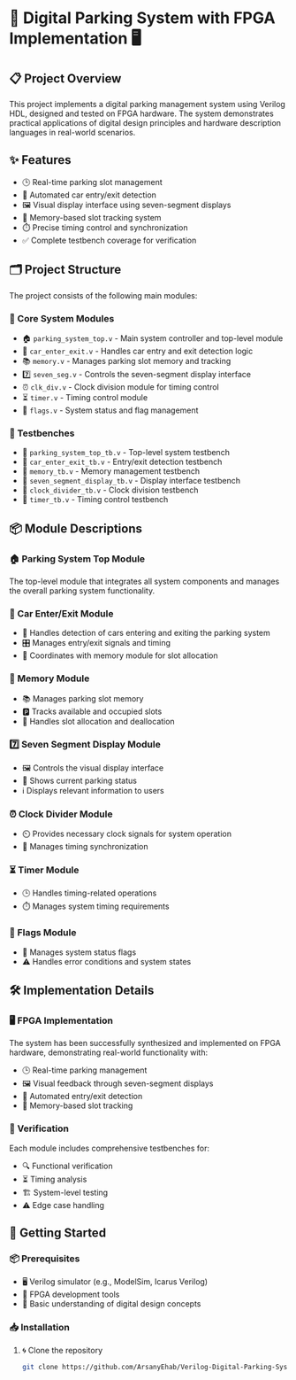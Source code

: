 # 🚗 Digital Parking System with FPGA Implementation 🖥️

## 📋 Project Overview  
This project implements a digital parking management system using Verilog HDL, designed and tested on FPGA hardware. The system demonstrates practical applications of digital design principles and hardware description languages in real-world scenarios.

## ✨ Features  
- 🕒 Real-time parking slot management  
- 🚙 Automated car entry/exit detection  
- 🖼️ Visual display interface using seven-segment displays  
- 💾 Memory-based slot tracking system  
- ⏱️ Precise timing control and synchronization  
- ✅ Complete testbench coverage for verification  

## 🗂️ Project Structure  
The project consists of the following main modules:

### 🧩 Core System Modules  
- 🏠 `parking_system_top.v` - Main system controller and top-level module  
- 🚦 `car_enter_exit.v` - Handles car entry and exit detection logic  
- 📚 `memory.v` - Manages parking slot memory and tracking  
- 7️⃣ `seven_seg.v` - Controls the seven-segment display interface  
- ⏰ `clk_div.v` - Clock division module for timing control  
- ⏳ `timer.v` - Timing control module  
- 🚩 `flags.v` - System status and flag management  

### 🧪 Testbenches  
- 🧪 `parking_system_top_tb.v` - Top-level system testbench  
- 🧪 `car_enter_exit_tb.v` - Entry/exit detection testbench  
- 🧪 `memory_tb.v` - Memory management testbench  
- 🧪 `seven_segment_display_tb.v` - Display interface testbench  
- 🧪 `clock_divider_tb.v` - Clock division testbench  
- 🧪 `timer_tb.v` - Timing control testbench  

## 📦 Module Descriptions

### 🏠 Parking System Top Module  
The top-level module that integrates all system components and manages the overall parking system functionality.

### 🚦 Car Enter/Exit Module  
- 🚙 Handles detection of cars entering and exiting the parking system  
- 🎛️ Manages entry/exit signals and timing  
- 🤝 Coordinates with memory module for slot allocation  

### 💾 Memory Module  
- 📚 Manages parking slot memory  
- 🅿️ Tracks available and occupied slots  
- 🔄 Handles slot allocation and deallocation  

### 7️⃣ Seven Segment Display Module  
- 🖼️ Controls the visual display interface  
- 🚦 Shows current parking status  
- ℹ️ Displays relevant information to users  

### ⏰ Clock Divider Module  
- ⏲️ Provides necessary clock signals for system operation  
- 🔄 Manages timing synchronization  

### ⏳ Timer Module  
- 🕒 Handles timing-related operations  
- ⏱️ Manages system timing requirements  

### 🚩 Flags Module  
- 🏁 Manages system status flags  
- ⚠️ Handles error conditions and system states  

## 🛠️ Implementation Details

### 🖥️ FPGA Implementation  
The system has been successfully synthesized and implemented on FPGA hardware, demonstrating real-world functionality with:  
- 🕒 Real-time parking management  
- 🖼️ Visual feedback through seven-segment displays  
- 🚙 Automated entry/exit detection  
- 💾 Memory-based slot tracking  

### 🧪 Verification  
Each module includes comprehensive testbenches for:  
- 🔍 Functional verification  
- ⏳ Timing analysis  
- 🏗️ System-level testing  
- ⚠️ Edge case handling  

## 🚀 Getting Started

### 📦 Prerequisites  
- 🖥️ Verilog simulator (e.g., ModelSim, Icarus Verilog)  
- 🔧 FPGA development tools  
- 🧠 Basic understanding of digital design concepts  

### 📥 Installation  
1. 🌀 Clone the repository  
   ```bash
   git clone https://github.com/ArsanyEhab/Verilog-Digital-Parking-System-with-FPGA-Implementation.git
